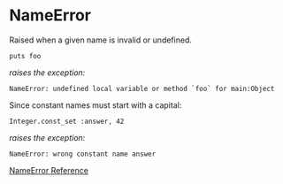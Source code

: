 # NameError

Raised when a given name is invalid or undefined.

    puts foo

*raises the exception:*

    NameError: undefined local variable or method `foo` for main:Object

Since constant names must start with a capital:

    Integer.const_set :answer, 42

*raises the exception:*

    NameError: wrong constant name answer

[NameError Reference](https://ruby-doc.org/core-2.5.0/NameError.html)
